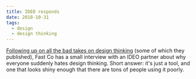 ```yaml
---
title: IDEO responds
date: 2018-10-31
tags:
  - design
  - design thinking
---
```


[Following up on all the bad takes on design thinking](https://www.fastcompany.com/90257718/ideo-breaks-its-silence-on-design-thinkings-critics) (some of which they published), Fast Co has a small interview with an IDEO partner about why everyone suddenly hates design thinking. Short answer: it's just a tool, and one that looks shiny enough that there are tons of people using it poorly.